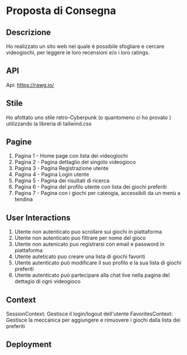 # Proposta di Consegna



## Descrizione

Ho realizzato un sito web nel quale è possibile sfogliare e cercare videogiochi, per leggere le loro recensioni e/o i loro ratings.

## API

Api: https://rawg.io/ 

## Stile

Ho afottato uno stile retro-Cyberpunk (o quantomeno ci ho provato ) utilizzando la libreria di tailwind.css

## Pagine

1. Pagina 1 - Home page con lista dei videogiochi
2. Pagina 2 - Pagina dettaglio del singolo videogioco
3. Pagina 3 - Pagina Registrazione utente
4. Pagina 4 - Pagina Login utente
5. Pagina 5 - Pagina dei risultati di ricerca
6. Pagina 6 - Pagina del profilo utente con lista dei giochi preferiti
7. Pagina 7 - Pagina con i giochi per cateogia, accessibili da un menù a tendina

## User Interactions

1. Utente non autenticato puo scrollare sui giochi in piattaforma
2. Utente non autenticato puo filtrare per nome del gioco
3. Utente non autenicato puo registrarsi con email e password in piattaforma
4. Utente auteticato puo creare una lista di giochi favoriti
5. Utente autenticato può modificare il suo profilo e la sua lista di giochi preferiti
6. Utente autenticato può partecipare alla chat live nella pagina del dettagio di ogni videogioco

## Context

SessionContext: Gestisce il login/logout dell'utente
FavoritesContext: Gestisce la meccanica per aggiungere e rimuovere i giochi dalla lista dei preferiti 

## Deployment

